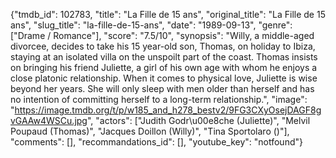 {"tmdb_id": 102783, "title": "La Fille de 15 ans", "original_title": "La Fille de 15 ans", "slug_title": "la-fille-de-15-ans", "date": "1989-09-13", "genre": ["Drame / Romance"], "score": "7.5/10", "synopsis": "Willy, a middle-aged divorcee, decides to take his 15 year-old son, Thomas, on holiday to Ibiza, staying at an isolated villa on the unspoilt part of the coast. Thomas insists on bringing his friend Juliette, a girl of his own age with whom he enjoys a close platonic relationship. When it comes to physical love, Juliette is wise beyond her years. She will only sleep with men older than herself and has no intention of committing herself to a long-term relationship.", "image": "https://image.tmdb.org/t/p/w185_and_h278_bestv2/9FG3CXyOsejDAGF8gvGAAw4WSCu.jpg", "actors": ["Judith Godr\u00e8che (Juliette)", "Melvil Poupaud (Thomas)", "Jacques Doillon (Willy)", "Tina Sportolaro ()"], "comments": [], "recommandations_id": [], "youtube_key": "notfound"}